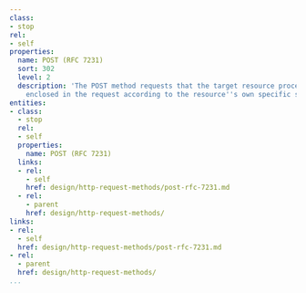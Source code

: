 ```yaml
---
class:
- stop
rel:
- self
properties:
  name: POST (RFC 7231)
  sort: 302
  level: 2
  description: 'The POST method requests that the target resource process the representation
    enclosed in the request according to the resource''s own specific semantics. '
entities:
- class:
  - stop
  rel:
  - self
  properties:
    name: POST (RFC 7231)
  links:
  - rel:
    - self
    href: design/http-request-methods/post-rfc-7231.md
  - rel:
    - parent
    href: design/http-request-methods/
links:
- rel:
  - self
  href: design/http-request-methods/post-rfc-7231.md
- rel:
  - parent
  href: design/http-request-methods/
...
```

